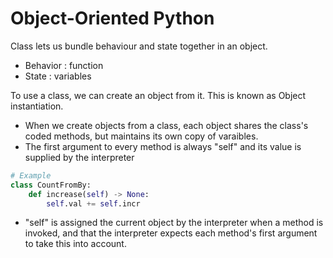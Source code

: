 
# Object-Oriented Python

Class lets us bundle behaviour and state together in an object.
- Behavior : function
- State    : variables

To use a class, we can create an object from it. This is known as Object instantiation.

- When we create objects from a class, each object shares the class's coded methods, but maintains its own copy of varaibles.
- The first argument to every method is always "self" and its value is supplied by the interpreter


```python
# Example
class CountFromBy:
    def increase(self) -> None:
        self.val += self.incr
```

- "self" is assigned the current object by the interpreter when a method is invoked, and that the interpreter expects each method's first argument to take this into account.
